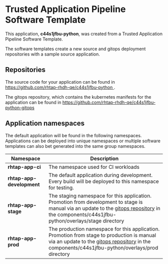 # Trusted Application Pipeline Software Template

This application, **c44s1jfbu-python**, was created from a Trusted Application Pipeline Software Template.

The software templates create a new source and gitops deployment repositories with a sample source application. 

## Repositories

The source code for your application can be found in [https://github.com/rhtap-rhdh-qe/c44s1jfbu-python ](https://github.com/rhtap-rhdh-qe/c44s1jfbu-python ).
 
The gitops repository, which contains the kubernetes manifests for the application can be found in 
[https://github.com/rhtap-rhdh-qe/c44s1jfbu-python-gitops ](https://github.com/rhtap-rhdh-qe/c44s1jfbu-python-gitops ) 

## Application namespaces 

The default application will be found in the following namespaces. Applications can be deployed into unique namespaces or multiple software templates can also bet generated into the same group namespaces.  

|  Namespace   |  Description   |  
| -------- | -------- |
| **rhtap-app-ci** | The namespace used for CI workloads |
| **rhtap-app-development** | The default application during development. Every build will be deployed to this namespace for testing. |
| **rhtap-app-stage** | The staging namespace for this application. Promotion from development to stage is manual via an update to the [gitops repository](https://github.com/rhtap-rhdh-qe/c44s1jfbu-python-gitops ) in the components/c44s1jfbu-python/overlays/stage directory |
| **rhtap-app-prod** | The production namespace for this application. Promotion from stage to production is manual via an update to the [gitops repository](https://github.com/rhtap-rhdh-qe/c44s1jfbu-python-gitops ) in the components/c44s1jfbu-python/overlays/prod directory |